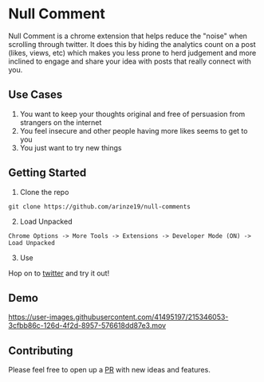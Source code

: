 # Null Comment

Null Comment is a chrome extension that helps reduce the "noise" when scrolling through twitter. It does this by hiding the analytics count on a post (likes, views, etc) which makes you less prone to herd judgement and more inclined to engage and share your idea with posts that really connect with you.

## Use Cases

1. You want to keep your thoughts original and free of persuasion from strangers on the internet
2. You feel insecure and other people having more likes seems to get to you
3. You just want to try new things

## Getting Started

1. Clone the repo

```
git clone https://github.com/arinze19/null-comments
```

2. Load Unpacked

```
Chrome Options -> More Tools -> Extensions -> Developer Mode (ON) -> Load Unpacked
```

3. Use

Hop on to [twitter](https://twitter.com) and try it out!


## Demo

https://user-images.githubusercontent.com/41495197/215346053-3cfbb86c-126d-4f2d-8957-576618dd87e3.mov


## Contributing

Please feel free to open up a [PR](https://github.com/arinze19/null-comments/pulls) with new ideas and features.
